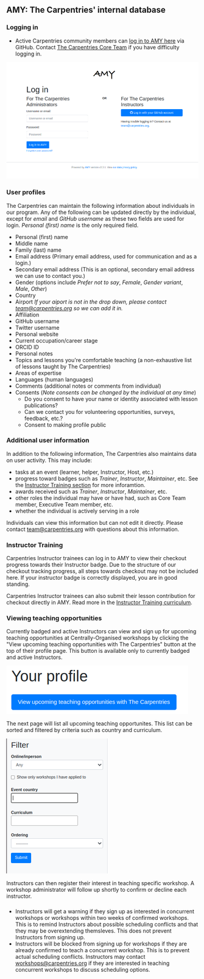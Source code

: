 ## AMY: The Carpentries' internal database

### Logging in

* Active Carpentries community members can [log in to AMY here](https://amy.carpentries.org) via GitHub.  Contact [The Carpentries Core Team](mailto:team@carpentries.org) if you have difficulty logging in.

![AMY login screen goes here](images/amy_login_screen.png)


### User profiles

The Carpentries can maintain the following information about individuals in our program. Any of the following can be updated directly by the individual, except for *email* and *GitHub username* as these two fields are used for login.  *Personal (first) name* is the only required field.

* Personal (first) name
* Middle name
* Family (last) name
* Email address (Primary email address, used for communication and as a login.)
* Secondary email address (This is an optional, secondary email address we can use to contact you.)
* Gender (options include *Prefer not to say*, *Female*, *Gender variant*, *Male*, *Other*)
* Country
* Airport *If your aiport is not in the drop down, please contact team@carpentries.org so we can add it in.*
* Affiliation
* GitHub username 
* Twitter username
* Personal website
* Current occupation/career stage
* ORCID ID
* Personal notes
* Topics and lessons you're comfortable teaching (a non-exhaustive list of lessons taught by The Carpentries)
* Areas of expertise 
* Languages (human languages)
* Comments (additional notes or comments from individual)
* Consents (*Note consents can be changed by the individual at any time*)
    * Do you consent to have your name or identity associated with lesson publications?
    * Can we contact you for volunteering opportunities, surveys, feedback, etc.?
    * Consent to making profile public


### Additional user information

In addition to the following information, The Carpentries also maintains data on user activity.  This may include:

* tasks at an event (learner, helper, Instructor, Host, etc.)
* progress toward badges such as *Trainer*, *Instructor*, *Maintainer*, etc. See the [Instructor Training section](#instructor-training) for more inforamtion.
* awards received such as *Trainer*, *Instructor*, *Maintainer*, etc.
* other roles the individual may have or have had, such as Core Team member, Executive Team member, etc.
* whether the individual is actively serving in a role

Individuals can view this information but can not edit it directly.  Please contact team@carpentries.org with questions about this information.

### Instructor Training

Carpentries Instructor trainees can log in to AMY to view their checkout progress towards their Instructor badge.  Due to the structure of our checkout tracking progress, all steps towards checkout may not be included here. If your instructor badge is correctly displayed, you are in good standing. 

Carpentries Instructor trainees can also submit their lesson contribution for checkout directly in AMY.  Read more in the [Instructor Training curriculum](https://carpentries.github.io/instructor-training/checkout/index.html).

### Viewing teaching opportunities

Currently badged and active Instructors can view and sign up for upcoming teaching opportunities at Centrally-Organised workshops by clicking the "View upcoming teaching opportunities with The Carpentries" button at the top of their profile page. This button is available only to currently badged and active Instructors.

![AMY Instructor Signup button](images/amy_instructor_signup.png)

The next page will list all upcoming teaching opportunites.  This list can be sorted and filtered by criteria such as country and curriculum.

![AMY Instructor signup filter view](images/amy_teaching_opportunities_filter.png)

Instructors can then register their interest in teaching specific workshop.  A workshop administrator will follow up shortly to confirm or decline each instructor.

### 

* Instructors will get a warning if they sign up as interested in concurrent workshops or workshops within two weeks of confirmed workshops.  This is to remind Instructors about possible scheduling conflicts and that they may be overextending themsleves.  This does not prevent Instructors from signing up.
* Instructors will be blocked from signing up for workshops if they are already confirmed to teach a concurrent workshop. This is to prevent actual scheduling conflicts.  Instructors may contact workshops@carpentries.org if they are interested in teaching concurrent workshops to discuss scheduling options.
